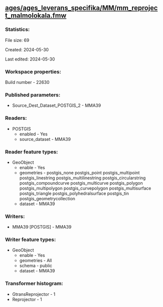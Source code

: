 ﻿## [ages/ages_leverans_specifika/MM/mm_reproject_malmolokala.fmw](https://github.com/kicki58/kix_working_dir/blob/master/ages/ages_leverans_specifika/MM/mm_reproject_malmolokala.fmw)

### Statistics:
File size: 69

Created: 2024-05-30

Last edited: 2024-05-30


### Workspace properties:
Build number    - 22630

### Published parameters:
*  Source_Dest_Dataset_POSTGIS_2    -   MMA39

### Readers:
*  POSTGIS
    * enabled    -  Yes
    * source_dataset    -   MMA39

### Reader feature types:
*  GeoObject
    * enable - Yes
    * geometries - postgis_none postgis_point postgis_multipoint postgis_linestring postgis_multilinestring postgis_circularstring postgis_compoundcurve postgis_multicurve postgis_polygon postgis_multipolygon postgis_curvepolygon postgis_multisurface postgis_triangle postgis_polyhedralsurface postgis_tin postgis_geometrycollection
    * dataset - MMA39


### Writers:
*  MMA39 [POSTGIS]    -   MMA39

### Writer feature types:
*  GeoObject
    * enable - Yes
    * geometries - All
    * schema - public
    * dataset - MMA39

### Transformer histogram:
*  GtransReprojector    -   1
*  Reprojector    -   1

